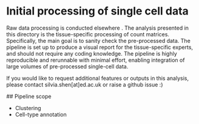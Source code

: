 # Initial processing of single cell data

Raw data processing is conducted elsewhere <paste link>. The analysis presented in this directory is the tissue-specific processing of count matrices. Specifically, the main goal is to sanity check the pre-processed data. The pipeline is set up to produce a visual report for the tissue-specific experts, and should not require any coding knowledge. The pipeline is highly reproducible and rerunnable with minimal effort, enabling integration of large volumes of pre-processed single-cell data.  
  
If you would like to request additional features or outputs in this analysis, please contact silvia.shen[at]ed.ac.uk or raise a github issue :)

## Pipeline scope
- Clustering
- Cell-type annotation
